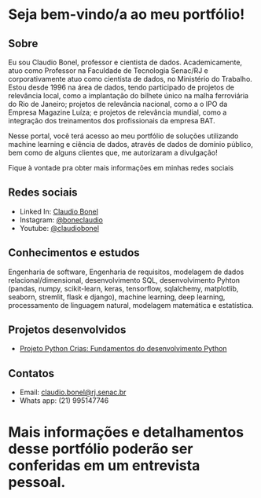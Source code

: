 # Seja bem-vindo/a ao meu portfólio!

## Sobre
 
Eu sou Claudio Bonel, professor e cientista de dados. Academicamente, atuo como Professor na Faculdade de Tecnologia Senac/RJ e corporativamente atuo como cientista de dados, no Ministério do Trabalho. Estou desde 1996 na área de dados, tendo participado de projetos de relevância local, como a implantação do bilhete único na malha ferroviária do Rio de Janeiro; projetos de relevância nacional, como a o IPO da Empresa Magazine Luíza; e projetos de relevância mundial, como a integração dos treinamentos dos profissionais da empresa BAT.

Nesse portal, você terá acesso ao meu portfólio de soluções utilizando machine learning e ciência de dados, através de dados de domínio público, bem como de alguns clientes que, me autorizaram a divulgação!

Fique à vontade pra obter mais informações em minhas redes sociais

## Redes sociais

- Linked In: [Claudio Bonel](http://br.linkedin.com/in/bonel)
- Instagram: [@boneclaudio](http://instagram.com/bonelclaudio)
- Youtube: [@claudiobonel](http://youtube.com/C/ClaudioBonel)

## Conhecimentos e estudos

Engenharia de software, Engenharia de requisitos, modelagem de dados relacional/dimensional, desenvolvimento SQL, desenvolvimento Pyhton (pandas, numpy, scikit-learn, keras, tensorflow, sqlalchemy, matplotlib, seaborn, stremlit, flask e django), machine learning, deep learning, processamento de linguagem natural, modelagem matemática e estatística.

## Projetos desenvolvidos

- [Projeto Python Crias: Fundamentos do desenvolvimento Python](https://github.com/PythonSenac/PythonTeste)

## Contatos

- Email: claudio.bonel@rj.senac.br
- Whats app: (21) 995147746

# Mais informações e detalhamentos desse portfólio poderão ser conferidas em um entrevista pessoal.

